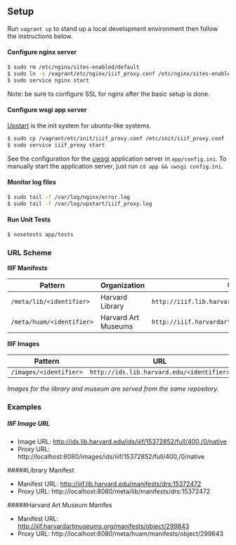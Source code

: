 ## Setup

Run `vagrant up` to stand up a local development environment then follow the instructions below.

#### Configure nginx server

```sh
$ sudo rm /etc/nginx/sites-enabled/default
$ sudo ln -s /vagrant/etc/nginx/iiif_proxy.conf /etc/nginx/sites-enabled/iiif_proxy
$ sudo service nginx start
```

Note: be sure to configure SSL for nginx after the basic setup is done.

#### Configure wsgi app server
[Upstart](http://upstart.ubuntu.com/) is the init system for ubuntu-like systems. 

```sh
$ sudo cp /vagrant/etc/init/iiif_proxy.conf /etc/init/iiif_proxy.conf
$ sudo service iiif_proxy start
```

See the configuration for the [uwsgi](http://uwsgi-docs.readthedocs.io/) application server in `app/config.ini`. To manually start the application server, just run `cd app && uwsgi config.ini`.

#### Monitor log files

```sh
$ sudo tail -f /var/log/nginx/error.log
$ sudo tail -f /var/log/upstart/iiif_proxy.log 
```

#### Run Unit Tests

```sh
$ nosetests app/tests
```

### URL Scheme

**IIIF Manifests**

|Pattern|Organization|URL|
|-------|------------|---|
|`/meta/lib/<identifier>`|Harvard Library|`http://iiif.lib.harvard.edu/<identifier>`|
|`/meta/huam/<identifier>`|Harvard Art Museums|`http://iiif.harvardartmuseums.org/<identifier>`|

**IIIF Images**

|Pattern|URL|
|-------|---|
|`/images/<identifier>`|`http://ids.lib.harvard.edu/<identifier>`|

_Images for the library and museum are served from the same repository._


### Examples

##### IIIF Image URL

- Image URL: http://ids.lib.harvard.edu/ids/iiif/15372852/full/400,/0/native
- Proxy URL: http://localhost:8080/images/ids/iiif/15372852/full/400,/0/native

#####Library Manifest

- Manifest URL: http://iiif.lib.harvard.edu/manifests/drs:15372472
- Proxy URL: http://localhost:8080/meta/lib/manifests/drs:15372472

#####Harvard Art Museum Manifes

- Manifest URL: http://iiif.harvardartmuseums.org/manifests/object/299843
- Proxy URL: http://localhost:8080/meta/huam/manifests/object/299843

